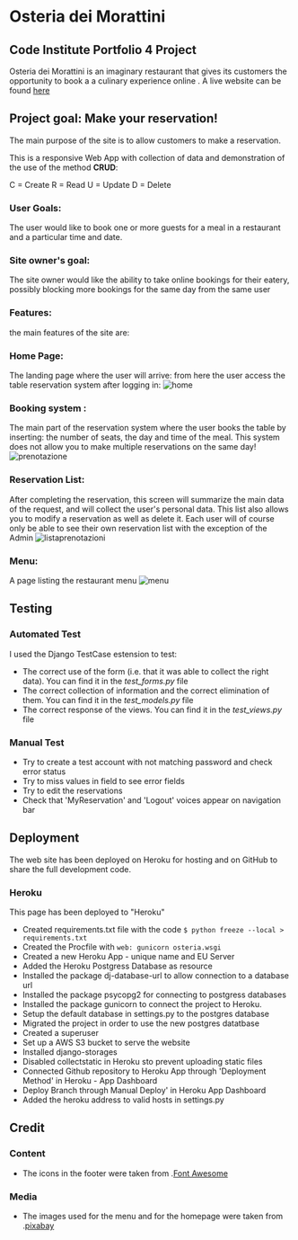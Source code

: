 # Osteria dei Morattini

## Code Institute Portfolio 4 Project

Osteria dei Morattini is an imaginary restaurant that gives its customers the opportunity to book a a culinary experience online .
A live website can be found [here](https://github.com/latorreandrea/Osteria-dei-Morattini)

## Project goal: Make your reservation!

The main purpose of the site is to allow customers to make a reservation.

This is a responsive Web App with collection of data and demonstration of the use of the method **CRUD**:

C = Create 
R = Read 
U = Update 
D = Delete

### User Goals:

The user would like to book one or more guests for a meal in a restaurant and a particular time and date.

### Site owner's goal:

The site owner would like the ability to take online bookings for their eatery, possibly blocking more bookings for the same day from the same user

### Features:
the main features of the site are:

### Home Page:
The landing page where the user will arrive: from here the user access the table reservation system after logging in:
![home](https://user-images.githubusercontent.com/80674568/148095720-93511e80-537f-4999-8fae-1f7171a82d4a.PNG)

### Booking system :
The main part of the reservation system where the user books the table by inserting: the number of seats, the day and time of the meal.
This system does not allow you to make multiple reservations on the same day!
![prenotazione](https://user-images.githubusercontent.com/80674568/148095736-4467b715-1758-4cf0-a7b5-f5c83de70ac4.PNG)

### Reservation List:
After completing the reservation, this screen will summarize the main data of the request, and will collect the user's personal data.
This list also allows you to modify a reservation as well as delete it.
Each user will of course only be able to see their own reservation list with the exception of the Admin
![listaprenotazioni](https://user-images.githubusercontent.com/80674568/148095727-d2b806ef-1701-459c-99bc-eb584e76c3a8.PNG)

### Menu:
A page listing the restaurant menu
![menu](https://user-images.githubusercontent.com/80674568/148095729-39b37156-1838-4b63-b2e9-eab91fea36cb.PNG)


## Testing

### Automated Test

I used the Django TestCase estension to test:
- The correct use of the form (i.e. that it was able to collect the right data). You can find it in the *test_forms.py* file
- The correct collection of information and the correct elimination of them. You can find it in the *test_models.py* file
- The correct response of the views. You can find it in the *test_views.py* file

### Manual Test

- Try to create a test account with not matching password and check error status
- Try to miss values in field to see error fields
- Try to edit the reservations
- Check that 'MyReservation' and 'Logout' voices appear on navigation bar

## Deployment
The web site has been deployed on Heroku for hosting and on GitHub to share the full development code.

### Heroku
This page has been deployed to "Heroku"

- Created requirements.txt file with the code ```$ python freeze --local > requirements.txt```
- Created the Procfile with  ```web: gunicorn osteria.wsgi```
- Created a new Heroku App - unique name and EU Server
- Added the Heroku Postgress Database as resource
- Installed the package dj-database-url to allow connection to a database url
- Installed the package psycopg2 for connecting to postgress databases
- Installed the package gunicorn to connect the project to Heroku.
- Setup the default database in settings.py to the postgres database
- Migrated the project in order to use the new postgres datatbase
- Created a superuser
- Set up a AWS S3 bucket to serve the website
- Installed django-storages 
- Disabled collectstatic in Heroku sto prevent uploading static files
- Connected Github repository to Heroku App through 'Deployment Method' in Heroku - App Dashboard
- Deploy Branch through Manual Deploy' in Heroku App Dashboard
- Added the heroku address to valid hosts in settings.py

## Credit

### Content

- The icons in the footer were taken from .[Font Awesome](https://fontawesome.com/)

### Media

- The images used for the menu and for the homepage were taken from .[pixabay](https://pixabay.com/)
